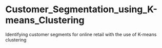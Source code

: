 # Customer_Segmentation_using_K-means_Clustering
Identifying customer segments for online retail with the use of K-means clustering
